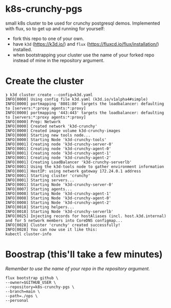 # k8s-crunchy-pgs
small k8s cluster to be used for crunchy postgresql demos. Implemented with flux, so to get up and running for yourself:
* fork this repo to one of your own.
* have `k3d` (https://k3d.io/) and `flux` (https://fluxcd.io/flux/installation/) installed.
* when bootstrapping your cluster use the name of your forked repo instead of mine in the repository argument.

# Create the cluster
```shell
❯ k3d cluster create --config=k3d.yaml
INFO[0000] Using config file k3d.yaml (k3d.io/v1alpha4#simple) 
INFO[0000] portmapping '8081:80' targets the loadbalancer: defaulting to [servers:*:proxy agents:*:proxy] 
INFO[0000] portmapping '443:443' targets the loadbalancer: defaulting to [servers:*:proxy agents:*:proxy] 
INFO[0000] Prep: Network                                
INFO[0000] Created network 'k3d-crunchy'                
INFO[0000] Created image volume k3d-crunchy-images      
INFO[0000] Starting new tools node...                   
INFO[0000] Starting Node 'k3d-crunchy-tools'            
INFO[0001] Creating node 'k3d-crunchy-server-0'         
INFO[0001] Creating node 'k3d-crunchy-agent-0'          
INFO[0001] Creating node 'k3d-crunchy-agent-1'          
INFO[0001] Creating node 'k3d-crunchy-agent-2'          
INFO[0001] Creating LoadBalancer 'k3d-crunchy-serverlb' 
INFO[0001] Using the k3d-tools node to gather environment information 
INFO[0001] HostIP: using network gateway 172.24.0.1 address 
INFO[0001] Starting cluster 'crunchy'                   
INFO[0001] Starting servers...                          
INFO[0001] Starting Node 'k3d-crunchy-server-0'         
INFO[0007] Starting agents...                           
INFO[0008] Starting Node 'k3d-crunchy-agent-1'          
INFO[0008] Starting Node 'k3d-crunchy-agent-0'          
INFO[0008] Starting Node 'k3d-crunchy-agent-2'          
INFO[0018] Starting helpers...                          
INFO[0018] Starting Node 'k3d-crunchy-serverlb'         
INFO[0025] Injecting records for hostAliases (incl. host.k3d.internal) and for 5 network members into CoreDNS configmap... 
INFO[0028] Cluster 'crunchy' created successfully!      
INFO[0028] You can now use it like this:                
kubectl cluster-info
```

# Boostrap (this'll take a few minutes)
*Remember to use the name of your repo in the repository argument.*
```shell
flux bootstrap github \
--owner=$GITHUB_USER \
--repository=k8s-crunchy-pgs \
--branch=main \
--path=./ops \
--personal
```







